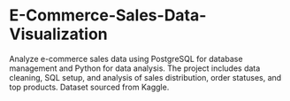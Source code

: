 # E-Commerce-Sales-Data-Visualization
Analyze e-commerce sales data using PostgreSQL for database management and Python for data analysis. The project includes data cleaning, SQL setup, and analysis of sales distribution, order statuses, and top products. Dataset sourced from Kaggle.
